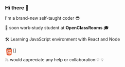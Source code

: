 ### Hi there 👋


I'm a brand-new self-taught coder 😎

📆 soon work-study student at **OpenClassRooms** 🎓 


🛠️ Learning JavaScript environment with React and Node

[<img align="left" alt="HTML5" width="26px" src="https://raw.githubusercontent.com/github/explore/80688e429a7d4ef2fca1e82350fe8e3517d3494d/topics/html/html.png" />]


💥 would appreciate any help or collaboration 💡 💡 


